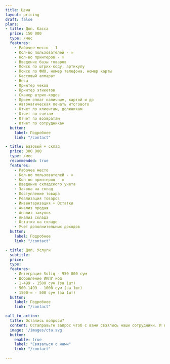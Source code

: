 ```yaml
---
title: Цена
layout: pricing
draft: false
plans:
- title: Доп. Касса 
  price: 150 000
  type: /мес
  features:
    - Рабочее место - 1 
    - Кол-во пользователей - ∞
    - Кол-во принтеров - ∞
    - Введение базы товаров
    - Поиск по штрих-коду, артикулу
    - Поиск по ФИО, номер телефона, номер карты
    - Кассовый аппарат
    - Весы
    - Принтер чеков
    - Принтер этикетов
    - Сканер штрих-кодов
    - Прием оплат наличным, картой и др
    - Автоматическая печать итогового
    - Отчет по клиентам, должникам
    - Отчет по счетам
    - Отчет по возвратам
    - Отчет по сотрудникам
  button:
    label: Подробнее
    link: "/contact"

- title: Базовый + склад
  price: 300 000
  type: /мес
  recommended: true
  features:
    - Рабочее место
    - Кол-во пользователей - ∞
    - Кол-во принтеров - ∞
    - Введение складского учета
    - Заявка на склад
    - Поступление товара
    - Реализация товаров
    - Инвентаризация + Остатки
    - Анализ продаж
    - Анализ закупок
    - Анализ склада
    - Остатки на складе
    - Учет дополнительных доходов
  button:
    label: Подробнее
    link: "/contact"

- title: Доп. Услуги
  subtitle: 
  price: 
  type: 
  features:
    - Интеграция Soliq - 950 000 сум
    - Добовление ИКПУ код
    - 1-499 - 1500 сум (за 1шт)
    - 500-1499 - 1000 сум (за 1шт)
    - 1500-∞ - 500 сум (за 1шт)
  button:
    label: Подробнее
    link: "/contact"

call_to_action:
  title: Остались вопросы?
  content: Остаправьте запрос чтоб с вами свзялись наши сотрудники. И вам быстро позвонят для уточнении
  image: '/images/cta.svg'
  button:
    enable: true
    label: "Связаться с нами"
    link: "/contact"
    
---
```


